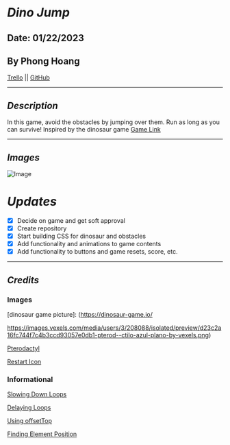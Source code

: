 # **_Dino Jump_**

## Date: 01/22/2023

## By Phong Hoang

[Trello](https://trello.com/b/r48c1rIB/mvp) || [GitHub](https://github.com/hoang-p6/p1-Dinosaur-Game)

---

## **_Description_**

In this game, avoid the obstacles by jumping over them. Run as long as you can survive! Inspired by the dinosaur game
[Game Link](phongs-dino-jump.surge.sh)

---

## **_Images_**

![Image](https://dinosaur-game.io/data/image/dinosaur-game.png)

# **_Updates_**

- [x] Decide on game and get soft approval
- [x] Create repository
- [x] Start building CSS for dinosaur and obstacles
- [x] Add functionality and animations to game contents
- [x] Add functionality to buttons and game resets, score, etc.

---

## _Credits_

### Images

[dinosaur game picture]: (https://dinosaur-game.io/

https://images.vexels.com/media/users/3/208088/isolated/preview/d23c2a16fc744f7c4b3ccd93057e0db1-pterod--ctilo-azul-plano-by-vexels.png)

[Pterodactyl](https://cdn3.iconfinder.com/data/icons/prehistoric-animals-color/200/21-512.png)

[Restart Icon](https://icon-library.com/icon/refresh-icon-white-1.html)

### Informational

[Slowing Down Loops](https://javascript.plainenglish.io/javascript-slow-down-for-loop-9d1caaeeeeed)

[Delaying Loops](https://www.geeksforgeeks.org/how-to-delay-a-loop-in-javascript-using-async-await-with-promise/)

[Using offsetTop](https://www.w3schools.com/jsref/prop_element_offsettop.asp)

[Finding Element Position](https://www.geeksforgeeks.org/how-to-find-the-position-of-html-elements-in-javascript/)
